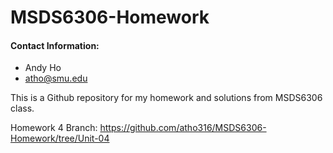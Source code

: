 # MSDS6306-Homework
#### Contact Information:
  + Andy Ho
  + atho@smu.edu

This is a Github repository for my homework and solutions from MSDS6306 class.

Homework 4 Branch: https://github.com/atho316/MSDS6306-Homework/tree/Unit-04

